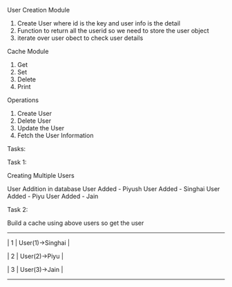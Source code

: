 
User Creation Module
1. Create User where id is the key and user info is the detail
2. Function to return all the userid so we need to store the user object
3. iterate over user obect to check user details

Cache Module
1. Get
2. Set
3. Delete
3. Print

Operations
1. Create User
2. Delete User
3. Update the User
3. Fetch the User Information


Tasks:

Task 1:

Creating Multiple Users

User Addition in database
User Added -  Piyush
User Added -  Singhai
User Added -  Piyu
User Added -  Jain

Task 2:

Build a cache using above users so get the user

---------------------------------------
|  1  |     User(1)->Singhai          |

|  2  |     User(2)->Piyu             |

|  3  |     User(3)->Jain             |

---------------------------------------

